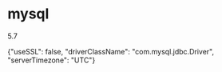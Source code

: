 # mysql

5.7

{"useSSL": false, "driverClassName": "com.mysql.jdbc.Driver", "serverTimezone": "UTC"}